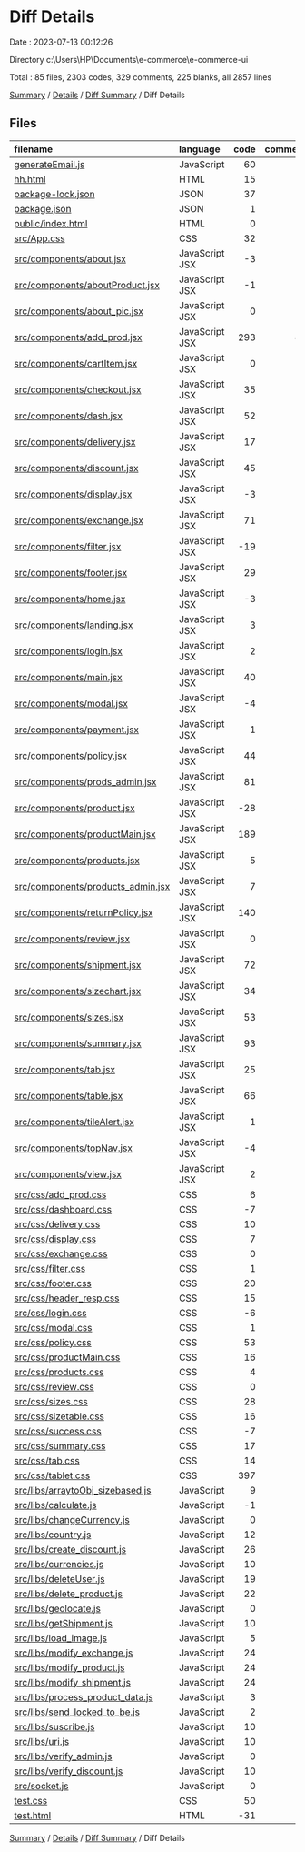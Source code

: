 # Diff Details

Date : 2023-07-13 00:12:26

Directory c:\\Users\\HP\\Documents\\e-commerce\\e-commerce-ui

Total : 85 files,  2303 codes, 329 comments, 225 blanks, all 2857 lines

[Summary](results.md) / [Details](details.md) / [Diff Summary](diff.md) / Diff Details

## Files
| filename | language | code | comment | blank | total |
| :--- | :--- | ---: | ---: | ---: | ---: |
| [generateEmail.js](/generateEmail.js) | JavaScript | 60 | 0 | 5 | 65 |
| [hh.html](/hh.html) | HTML | 15 | 1 | 4 | 20 |
| [package-lock.json](/package-lock.json) | JSON | 37 | 0 | 0 | 37 |
| [package.json](/package.json) | JSON | 1 | 0 | 0 | 1 |
| [public/index.html](/public/index.html) | HTML | 0 | 2 | 0 | 2 |
| [src/App.css](/src/App.css) | CSS | 32 | 0 | 2 | 34 |
| [src/components/about.jsx](/src/components/about.jsx) | JavaScript JSX | -3 | 0 | 1 | -2 |
| [src/components/aboutProduct.jsx](/src/components/aboutProduct.jsx) | JavaScript JSX | -1 | 0 | 1 | 0 |
| [src/components/about_pic.jsx](/src/components/about_pic.jsx) | JavaScript JSX | 0 | 0 | 1 | 1 |
| [src/components/add_prod.jsx](/src/components/add_prod.jsx) | JavaScript JSX | 293 | 44 | 46 | 383 |
| [src/components/cartItem.jsx](/src/components/cartItem.jsx) | JavaScript JSX | 0 | 1 | 0 | 1 |
| [src/components/checkout.jsx](/src/components/checkout.jsx) | JavaScript JSX | 35 | 3 | 5 | 43 |
| [src/components/dash.jsx](/src/components/dash.jsx) | JavaScript JSX | 52 | -6 | 4 | 50 |
| [src/components/delivery.jsx](/src/components/delivery.jsx) | JavaScript JSX | 17 | 9 | 1 | 27 |
| [src/components/discount.jsx](/src/components/discount.jsx) | JavaScript JSX | 45 | 3 | 14 | 62 |
| [src/components/display.jsx](/src/components/display.jsx) | JavaScript JSX | -3 | 6 | 0 | 3 |
| [src/components/exchange.jsx](/src/components/exchange.jsx) | JavaScript JSX | 71 | 2 | 11 | 84 |
| [src/components/filter.jsx](/src/components/filter.jsx) | JavaScript JSX | -19 | 29 | 0 | 10 |
| [src/components/footer.jsx](/src/components/footer.jsx) | JavaScript JSX | 29 | 2 | 3 | 34 |
| [src/components/home.jsx](/src/components/home.jsx) | JavaScript JSX | -3 | 5 | 1 | 3 |
| [src/components/landing.jsx](/src/components/landing.jsx) | JavaScript JSX | 3 | 8 | -1 | 10 |
| [src/components/login.jsx](/src/components/login.jsx) | JavaScript JSX | 2 | 2 | 1 | 5 |
| [src/components/main.jsx](/src/components/main.jsx) | JavaScript JSX | 40 | 1 | 5 | 46 |
| [src/components/modal.jsx](/src/components/modal.jsx) | JavaScript JSX | -4 | 0 | 1 | -3 |
| [src/components/payment.jsx](/src/components/payment.jsx) | JavaScript JSX | 1 | 0 | 0 | 1 |
| [src/components/policy.jsx](/src/components/policy.jsx) | JavaScript JSX | 44 | 1 | 5 | 50 |
| [src/components/prods_admin.jsx](/src/components/prods_admin.jsx) | JavaScript JSX | 81 | 23 | 13 | 117 |
| [src/components/product.jsx](/src/components/product.jsx) | JavaScript JSX | -28 | 39 | -1 | 10 |
| [src/components/productMain.jsx](/src/components/productMain.jsx) | JavaScript JSX | 189 | 31 | 3 | 223 |
| [src/components/products.jsx](/src/components/products.jsx) | JavaScript JSX | 5 | 0 | 0 | 5 |
| [src/components/products_admin.jsx](/src/components/products_admin.jsx) | JavaScript JSX | 7 | 0 | 0 | 7 |
| [src/components/returnPolicy.jsx](/src/components/returnPolicy.jsx) | JavaScript JSX | 140 | 1 | 4 | 145 |
| [src/components/review.jsx](/src/components/review.jsx) | JavaScript JSX | 0 | 0 | 1 | 1 |
| [src/components/shipment.jsx](/src/components/shipment.jsx) | JavaScript JSX | 72 | 2 | 11 | 85 |
| [src/components/sizechart.jsx](/src/components/sizechart.jsx) | JavaScript JSX | 34 | 0 | 5 | 39 |
| [src/components/sizes.jsx](/src/components/sizes.jsx) | JavaScript JSX | 53 | 2 | 15 | 70 |
| [src/components/summary.jsx](/src/components/summary.jsx) | JavaScript JSX | 93 | 3 | 3 | 99 |
| [src/components/tab.jsx](/src/components/tab.jsx) | JavaScript JSX | 25 | 0 | 3 | 28 |
| [src/components/table.jsx](/src/components/table.jsx) | JavaScript JSX | 66 | 0 | 3 | 69 |
| [src/components/tileAlert.jsx](/src/components/tileAlert.jsx) | JavaScript JSX | 1 | 0 | 0 | 1 |
| [src/components/topNav.jsx](/src/components/topNav.jsx) | JavaScript JSX | -4 | 10 | 1 | 7 |
| [src/components/view.jsx](/src/components/view.jsx) | JavaScript JSX | 2 | 0 | 0 | 2 |
| [src/css/add_prod.css](/src/css/add_prod.css) | CSS | 6 | 13 | 2 | 21 |
| [src/css/dashboard.css](/src/css/dashboard.css) | CSS | -7 | 9 | 0 | 2 |
| [src/css/delivery.css](/src/css/delivery.css) | CSS | 10 | 0 | 1 | 11 |
| [src/css/display.css](/src/css/display.css) | CSS | 7 | 4 | 0 | 11 |
| [src/css/exchange.css](/src/css/exchange.css) | CSS | 0 | 0 | 1 | 1 |
| [src/css/filter.css](/src/css/filter.css) | CSS | 1 | 0 | 0 | 1 |
| [src/css/footer.css](/src/css/footer.css) | CSS | 20 | 0 | 5 | 25 |
| [src/css/header_resp.css](/src/css/header_resp.css) | CSS | 15 | 3 | 0 | 18 |
| [src/css/login.css](/src/css/login.css) | CSS | -6 | 6 | 0 | 0 |
| [src/css/modal.css](/src/css/modal.css) | CSS | 1 | 0 | 0 | 1 |
| [src/css/policy.css](/src/css/policy.css) | CSS | 53 | 2 | 10 | 65 |
| [src/css/productMain.css](/src/css/productMain.css) | CSS | 16 | 1 | 1 | 18 |
| [src/css/products.css](/src/css/products.css) | CSS | 4 | 3 | 0 | 7 |
| [src/css/review.css](/src/css/review.css) | CSS | 0 | 1 | 0 | 1 |
| [src/css/sizes.css](/src/css/sizes.css) | CSS | 28 | 0 | 3 | 31 |
| [src/css/sizetable.css](/src/css/sizetable.css) | CSS | 16 | 0 | 2 | 18 |
| [src/css/success.css](/src/css/success.css) | CSS | -7 | 6 | 0 | -1 |
| [src/css/summary.css](/src/css/summary.css) | CSS | 17 | 0 | 3 | 20 |
| [src/css/tab.css](/src/css/tab.css) | CSS | 14 | 2 | 1 | 17 |
| [src/css/tablet.css](/src/css/tablet.css) | CSS | 397 | 10 | 0 | 407 |
| [src/libs/arraytoObj_sizebased.js](/src/libs/arraytoObj_sizebased.js) | JavaScript | 9 | 0 | 2 | 11 |
| [src/libs/calculate.js](/src/libs/calculate.js) | JavaScript | -1 | 2 | 0 | 1 |
| [src/libs/changeCurrency.js](/src/libs/changeCurrency.js) | JavaScript | 0 | 0 | -1 | -1 |
| [src/libs/country.js](/src/libs/country.js) | JavaScript | 12 | 0 | 2 | 14 |
| [src/libs/create_discount.js](/src/libs/create_discount.js) | JavaScript | 26 | 1 | 1 | 28 |
| [src/libs/currencies.js](/src/libs/currencies.js) | JavaScript | 10 | 0 | 1 | 11 |
| [src/libs/deleteUser.js](/src/libs/deleteUser.js) | JavaScript | 19 | 1 | 2 | 22 |
| [src/libs/delete_product.js](/src/libs/delete_product.js) | JavaScript | 22 | 1 | 1 | 24 |
| [src/libs/geolocate.js](/src/libs/geolocate.js) | JavaScript | 0 | 0 | 1 | 1 |
| [src/libs/getShipment.js](/src/libs/getShipment.js) | JavaScript | 10 | 0 | 1 | 11 |
| [src/libs/load_image.js](/src/libs/load_image.js) | JavaScript | 5 | 0 | 0 | 5 |
| [src/libs/modify_exchange.js](/src/libs/modify_exchange.js) | JavaScript | 24 | 5 | 2 | 31 |
| [src/libs/modify_product.js](/src/libs/modify_product.js) | JavaScript | 24 | 1 | 1 | 26 |
| [src/libs/modify_shipment.js](/src/libs/modify_shipment.js) | JavaScript | 24 | 5 | 1 | 30 |
| [src/libs/process_product_data.js](/src/libs/process_product_data.js) | JavaScript | 3 | 0 | 0 | 3 |
| [src/libs/send_locked_to_be.js](/src/libs/send_locked_to_be.js) | JavaScript | 2 | 0 | 0 | 2 |
| [src/libs/suscribe.js](/src/libs/suscribe.js) | JavaScript | 10 | 0 | 1 | 11 |
| [src/libs/uri.js](/src/libs/uri.js) | JavaScript | 10 | 25 | 3 | 38 |
| [src/libs/verify_admin.js](/src/libs/verify_admin.js) | JavaScript | 0 | 0 | 1 | 1 |
| [src/libs/verify_discount.js](/src/libs/verify_discount.js) | JavaScript | 10 | 0 | 1 | 11 |
| [src/socket.js](/src/socket.js) | JavaScript | 0 | 1 | 0 | 1 |
| [test.css](/test.css) | CSS | 50 | 3 | 9 | 62 |
| [test.html](/test.html) | HTML | -31 | 0 | -4 | -35 |

[Summary](results.md) / [Details](details.md) / [Diff Summary](diff.md) / Diff Details
